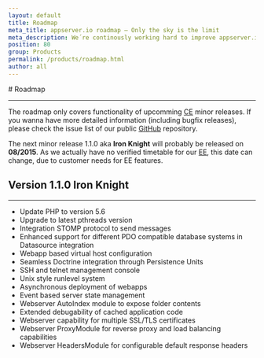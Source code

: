 ```yaml
---
layout: default
title: Roadmap
meta_title: appserver.io roadmap – Only the sky is the limit
meta_description: We´re continously working hard to improve appserver.io. Check out the appserver.io roadmap for detailed informations.
position: 80
group: Products
permalink: /products/roadmap.html
author: all
---
```


#<i class="fa fa-road"></i> Roadmap
***

The roadmap only covers functionality of upcomming [CE](<{{ "/products/community-edition.html" | prepend: site.baseurl }}>) minor releases. If you wanna have more detailed information (including bugfix releases), please check the issue list of our public <a href="{{ site.github_repository }}"><i class="fa fa-github"></i> GitHub</a> repository.

The next minor release 1.1.0 aka **Iron Knight** will probably be released on **08/2015**. As we actually have no verified timetable for our [EE](<{{ "/products/enterprise-edition.html" | prepend: site.baseurl }}>), this date can change, due to customer needs for EE features.

## Version 1.1.0 **Iron Knight**
***
* Update PHP to version 5.6
* Upgrade to latest pthreads version
* Integration STOMP protocol to send messages
* Enhanced support for different PDO compatible database systems in Datasource integration
* Webapp based virtual host configuration
* Seamless Doctrine integration through Persistence Units
* SSH and telnet management console
* Unix style runlevel system
* Asynchronous deployment of webapps
* Event based server state management
* Webserver AutoIndex module to expose folder contents
* Extended debugability of cached application code
* Webserver capability for multiple SSL/TLS certificates
* Webserver ProxyModule for reverse proxy and load balancing capabilities
* Webserver HeadersModule for configurable default response headers